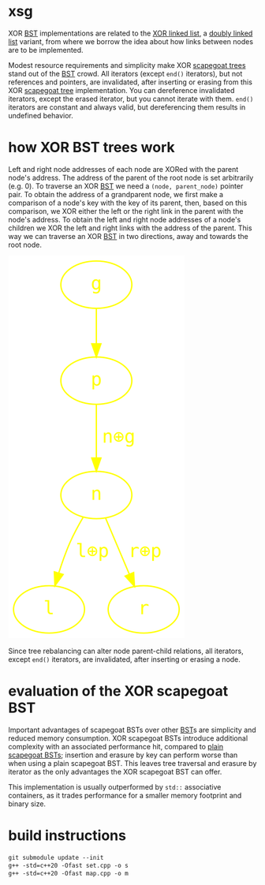 # xsg
XOR [BST](https://en.wikipedia.org/wiki/Binary_search_tree) implementations are related to the [XOR linked list](https://en.wikipedia.org/wiki/XOR_linked_list), a [doubly linked list](https://en.wikipedia.org/wiki/Doubly_linked_list) variant, from where we borrow the idea about how links between nodes are to be implemented.

Modest resource requirements and simplicity make XOR [scapegoat trees](https://en.wikipedia.org/wiki/Scapegoat_tree) stand out of the [BST](https://en.wikipedia.org/wiki/Binary_search_tree) crowd. All iterators (except `end()` iterators), but not references and pointers, are invalidated, after inserting or erasing from this XOR [scapegoat tree](https://en.wikipedia.org/wiki/Scapegoat_tree) implementation. You can dereference invalidated iterators, except the erased iterator, but you cannot iterate with them. `end()` iterators are constant and always valid, but dereferencing them results in undefined behavior.

# how XOR BST trees work
Left and right node addresses of each node are XORed with the parent node's address. The address of the parent of the root node is set arbitrarily (e.g. 0). To traverse an XOR [BST](https://en.wikipedia.org/wiki/Binary_search_tree) we need a `(node, parent_node)` pointer pair. To obtain the address of a grandparent node, we first make a comparison of a node's key with the key of its parent, then, based on this comparison, we XOR either the left or the right link in the parent with the node's address. To obtain the left and right node addresses of a node's children we XOR the left and right links with the address of the parent. This way we can traverse an XOR [BST](https://en.wikipedia.org/wiki/Binary_search_tree) in two directions, away and towards the root node.

![example.svg](example.svg?raw=true)

Since tree rebalancing can alter node parent-child relations, all iterators, except `end()` iterators, are invalidated, after inserting or erasing a node.

# evaluation of the XOR scapegoat BST
Important advantages of scapegoat BSTs over other [BST](https://en.wikipedia.org/wiki/Binary_search_tree)s are simplicity and reduced memory consumption. XOR scapegoat BSTs introduce additional complexity with an associated performance hit, compared to [plain scapegoat BSTs](https://github.com/user1095108/sg); insertion and erasure by key can perform worse than when using a plain scapegoat BST. This leaves tree traversal and erasure by iterator as the only advantages the XOR scapegoat BST can offer.

This implementation is usually outperformed by `std::` associative containers, as it trades performance for a smaller memory footprint and binary size.

# build instructions
    git submodule update --init
    g++ -std=c++20 -Ofast set.cpp -o s
    g++ -std=c++20 -Ofast map.cpp -o m

